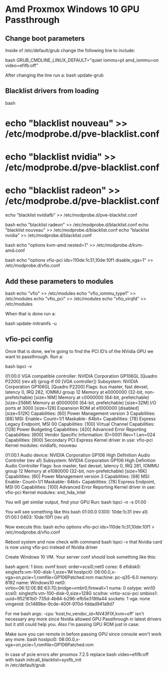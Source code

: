 # Amd Proxmox Windows 10 GPU Passthrough

## Change boot parameters

Inside of /etc/default/grub change the following line to include:



bash
GRUB_CMDLINE_LINUX_DEFAULT="quiet iommu=pt amd_iommu=on video=efifb:off"

After changing the line run a:
bash
update-grub


## Blacklist drivers from loading


bash
# echo "blacklist nouveau" >> /etc/modprobe.d/pve-blacklist.conf
# echo "blacklist nvidia" >> /etc/modprobe.d/pve-blacklist.conf
# echo "blacklist radeon" >> /etc/modprobe.d/pve-blacklist.conf
echo "blacklist nvidiafb" >> /etc/modprobe.d/pve-blacklist.conf

bash
echo "blacklist radeon" >> /etc/modprobe.d/blacklist.conf
echo "blacklist nouveau" >> /etc/modprobe.d/blacklist.conf
echo "blacklist nvidia" >> /etc/modprobe.d/blacklist.conf


bash
echo "options kvm-amd nested=1" >> /etc/modprobe.d/kvm-amd.conf


bash
echo "options vfio-pci ids=110de:1c31,10de:10f1  disable_vga=1" >> /etc/modprobe.d/vfio.conf


## Add these parameters to modules 


bash
echo "vfio" >> /etc/modules
echo "vfio_iommu_type1" >> /etc/modules
echo "vfio_pci" >> /etc/modules
echo "vfio_virqfd" >> /etc/modules

When that is done run a:

bash
update-initramfs -u


## vfio-pci config

Once that is done, we’re going to find the PCI ID’s of the NVidia GPU we want to passthrough. Run a:

bash
lspci -v


01:00.0 VGA compatible controller: NVIDIA Corporation GP106GL [Quadro P2200] (rev a1) (prog-if 00 [VGA controller])
        Subsystem: NVIDIA Corporation GP106GL [Quadro P2200]
        Flags: bus master, fast devsel, latency 0, IRQ 282, IOMMU group 12
        Memory at e0000000 (32-bit, non-prefetchable) [size=16M]
        Memory at c0000000 (64-bit, prefetchable) [size=256M]
        Memory at d0000000 (64-bit, prefetchable) [size=32M]
        I/O ports at 3000 [size=128]
        Expansion ROM at e1000000 [disabled] [size=512K]
        Capabilities: [60] Power Management version 3
        Capabilities: [68] MSI: Enable+ Count=1/1 Maskable- 64bit+
        Capabilities: [78] Express Legacy Endpoint, MSI 00
        Capabilities: [100] Virtual Channel
        Capabilities: [128] Power Budgeting <?>
        Capabilities: [420] Advanced Error Reporting
        Capabilities: [600] Vendor Specific Information: ID=0001 Rev=1 Len=024 <?>
        Capabilities: [900] Secondary PCI Express
        Kernel driver in use: vfio-pci
        Kernel modules: nvidiafb, nouveau

01:00.1 Audio device: NVIDIA Corporation GP106 High Definition Audio Controller (rev a1)
        Subsystem: NVIDIA Corporation GP106 High Definition Audio Controller
        Flags: bus master, fast devsel, latency 0, IRQ 281, IOMMU group 12
        Memory at e1080000 (32-bit, non-prefetchable) [size=16K]
        Capabilities: [60] Power Management version 3
        Capabilities: [68] MSI: Enable- Count=1/1 Maskable- 64bit+
        Capabilities: [78] Express Endpoint, MSI 00
        Capabilities: [100] Advanced Error Reporting
        Kernel driver in use: vfio-pci
        Kernel modules: snd_hda_intel

You will get similar output, find your GPU
Run:
bash
lspci -n -s 01:00

You will see something like this
bash
01:00.0 0300: 10de:1c31 (rev a1)
01:00.1 0403: 10de:10f1 (rev a1)

Now execute this: 
bash
echo options vfio-pci ids=110de:1c31,10de:10f1 > /etc/modprobe.d/vfio.conf

Reboot system and now check with command bash  lspci -v  that Nvidia card is now using vfio-pci instead of Nvidia driver

Create Windows 10 VM. 
Your server conf should look something like this: 

bash 
agent: 1
bios: ovmf
boot: order=scsi0;net0
cores: 6
efidisk0: singlezfs:vm-100-disk-1,size=1M
hostpci0: 08:00.0,x-vga=on,pcie=1,romfile=GP106Patched.rom
machine: pc-q35-6.0
memory: 8192
name: Windows10
net0: virtio=06:12:0E:BE:63:7D,bridge=vmbr0,firewall=1
numa: 0
ostype: win10
scsi0: singlezfs:vm-100-disk-0,size=128G
scsihw: virtio-scsi-pci
smbios1: uuid=952161b0-735d-4b84-b296-efb5e3189a44
sockets: 1
vga: none
vmgenid: 0c1489be-9cde-400f-970d-fddad941a9d7



For me bash args: -cpu 'host,hv_vendor_id=NV43FIX,kvm=off'  isn't necessary any more since Nvidia allowed GPU Passthrough in latest drivers but it still could help you. Also I'm passing GPU ROM just in case. 

Make sure you can remote in before passing GPU since console won't work any more.
 bash 
hostpci0: 08:00.0,x-vga=on,pcie=1,romfile=GP106Patched.rom

In case of pcie errors afer proxmox 7.2.5 replace
 bash video=efifb:off  
with 
 bash initcall_blacklist=sysfb_init   
in /etc/default/grub
